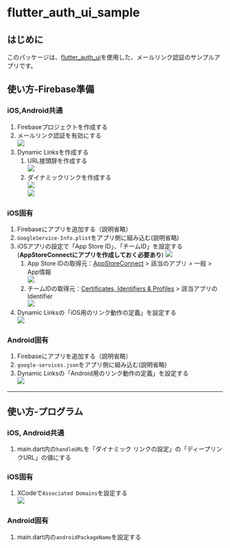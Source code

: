 # flutter_auth_ui_sample

## はじめに

このパッケージは、[flutter_auth_ui](https://pub.dev/packages/flutter_auth_ui)を使用した、メールリンク認証のサンプルアプリです。

## 使い方-Firebase準備

### iOS,Android共通

1. Firebaseプロジェクトを作成する
1. メールリンク認証を有効にする  
![](./res/enable_email_link_authentication.png)
1. Dynamic Linksを作成する
   1. URL接頭辞を作成する  
   ![](./res/create_url_prefix.png)
   1. ダイナミックリンクを作成する  
   ![](./res/create_dynamic_links_1.png)  
   ![](./res/create_dynamic_links_2.png)  


### iOS固有

1. Firebaseにアプリを追加する（説明省略）
1. `GoogleService-Info.plist`をアプリ側に組み込む(説明省略)
1. iOSアプリの設定で「App Store ID」、「チームID」を設定する(**AppStoreConnectにアプリを作成しておく必要あり**)
![](./res/add_store_id_and_team_id.png)
   1. App Store IDの取得元：[AppStoreConnect](https://appstoreconnect.apple.com/) > 該当のアプリ > 一般 > App情報  
   ![](./res/find_app_store_id.png)  
   1. チームIDの取得元：[Certificates, Identifiers & Profiles](https://developer.apple.com/account/resources/identifiers/list) > 該当アプリのIdentifier  
   ![](./res/find_team_id.png)
1. Dynamic Linksの「iOS用のリンク動作の定義」を設定する  
![](./res/dynamic_links_ios_setting.png)

### Android固有

1. Firebaseにアプリを追加する（説明省略）
1. `google-services.json`をアプリ側に組み込む(説明省略)
1. Dynamic Linksの「Android用のリンク動作の定義」を設定する  
![](./res/dynamic_links_android_setting.png)

---

## 使い方-プログラム

### iOS, Android共通

1. main.dart内の`handleURL`を「ダイナミック リンクの設定」の「ディープリンクURL」の値にする

### iOS固有

1. XCodeで`Associated Domains`を設定する  
![](./res/add_associated_domains.png)

### Android固有

1. main.dart内の`androidPackageName`を設定する